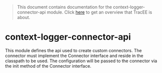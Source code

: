> This document contains documentation for the context-logger-connector-api module. Click [here](/README.md) to get an overview that TracEE is about.

# context-logger-connector-api
This module defines the api used to create custom connectors. The connector must implement the Connector interface and reside in the classpath to be used.
The configuration will be passed to the connector via the init method of the Connector interface.
